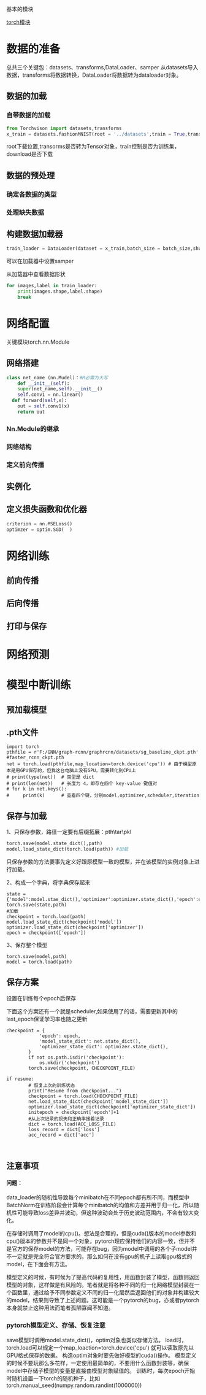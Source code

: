 基本的模块

[torch模块](ap.md)

# 数据的准备

总共三个关键包：datasets、transforms,DataLoader、samper
从datasets导入数据，transforms将数据转换，DataLoader将数据转为dataloader对象。

## 数据的加载

### 自带数据的加载

```python
from Torchvison import datasets,transforms
x_train = datasets.fashionMNIST(root = '../datasets',train = True,transorms.ToTensor(),download = True)
```

root下载位置,transorms是否转为Tensor对象，train控制是否为训练集，download是否下载

## 数据的预处理

### 确定各数据的类型

### 处理缺失数据

## 构建数据加载器

```python
train_loader = DataLoader(dataset = x_train,batch_size = batch_size,shuffle = False)
```

可以在加载器中设置samper

从加载器中查看数据形状

```python
for images,label in train_loader:
	print(images.shape,label.shape)
	break
```



# 网络配置

关键模块torch.nn.Module

## 网络搭建

```python
class net_name (nn.Mudel)：#M必需为大写
	def __init__(self):
    super(net_name,self).__init__()
    self.conv1 = nn.linear()
  def forward(self,x):
    out = self.conv1(x)
    return out
```



### Nn.Module的继承

### 网络结构

### 定义前向传播

## 实例化

## 定义损失函数和优化器

```python
criterion = nn.MSELoss()
optimzer = optim.SGD(  )
```



# 网络训练

## 前向传播

## 后向传播

## 打印与保存

# 网络预测

# 模型中断训练

## 预加载模型

## .pth文件

```
import torch
pthfile = r'F:/GNN/graph-rcnn/graphrcnn/datasets/sg_baseline_ckpt.pth'  #faster_rcnn_ckpt.pth
net = torch.load(pthfile,map_location=torch.device('cpu')) # 由于模型原本是用GPU保存的，但我这台电脑上没有GPU，需要转化到CPU上
# print(type(net))  # 类型是 dict
# print(len(net))   # 长度为 4，即存在四个 key-value 键值对
# for k in net.keys():
#     print(k)      # 查看四个键，分别model,optimizer,scheduler,iteration
```



## 保存与加载

1、只保存参数，路径一定要有后缀拓展：pth\tar\pkl

```python
torch.save(model.state_dict(),path)
model.load_state_dict(torch.load(path)) #加载
```

只保存参数的方法要事先定义好跟原模型一致的模型，并在该模型的实例对象上进行加载。

2、构成一个字典，将字典保存起来

```
state = {'model':model.stae_dict(),'optimizer':optimizer.state_dict(),'epoch':epoch}
torch.save(state,path)
#加载
checkpoint = torch.load(path)
model.load_state_dict(checkpoint['model'])
optimizer.load_state_dict(checkpoint['optimizer'])
epoch = checkpoint(['epoch'])
```

3、保存整个模型

```
torch.save(model,path)
model = torch.load(path)
```



## 保存方案

设置在训练每个epoch后保存

下面这个方案还有一个就是scheduler,如果使用了的话，需要更新其中的last_epoch保证学习率也随之更新

```
checkpoint = {
            'epoch': epoch,
            'model_state_dict': net.state_dict(),
            'optimizer_state_dict': optimizer.state_dict(),
        }
        if not os.path.isdir('checkpoint'):
            os.mkdir('checkpoint')
        torch.save(checkpoint, CHECKPOINT_FILE)

if resume:
        # 恢复上次的训练状态
        print("Resume from checkpoint...")
        checkpoint = torch.load(CHECKPOINT_FILE)
        net.load_state_dict(checkpoint['model_state_dict'])
        optimizer.load_state_dict(checkpoint['optimizer_state_dict'])
        initepoch = checkpoint['epoch']+1
        #从上次记录的损失和正确率接着记录
        dict = torch.load(ACC_LOSS_FILE)
        loss_record = dict['loss']
        acc_record = dict['acc']
        
       
```



## 注意事项

#### 问题：

data_loader的随机性导致每个minibatch在不同epoch都有所不同，而模型中BatchNorm在训练阶段会计算每个minibatch的均值和方差并用于归一化，所以随机性可能导致loss差异并波动，但这种波动会处于历史波动范围内，不会有较大变化。

在存储时调用了model的cpu()。想法是合理的，但是cuda()版本的model参数和cpu()版本的参数并不是同一个对象，pytorch理应保持他们的内容一致，但并不是官方的保存model的方法，可能存在bug，因为model中调用的各个子model并不一定就是完全符合官方要求的。那么如何在没有gpu的机子上读取gpu格式的model，在下面会有方法。

模型定义的时候，有时候为了提高代码的复用性，用函数封装了模型，函数则返回模型的对象，这样做是有风险的。笔者就是将各种不同的归一化网络模型封装在一个函数里，通过给予不同参数定义不同的归一化层然后返回他们的对象并构建较大的model，结果则导致了上述问题。这可能是一个pytorch的bug，亦或者pytorch本身就禁止这种用法而笔者孤陋寡闻不知道。

### pytorch模型定义、存储、恢复注意

save模型时调用model.state_dict()，optim对象也类似存储方法。
load时，torch.load可以规定一个map_loaction=torch.device('cpu') 就可以读取原先以GPU格式保存的数据。
构造optim对象时要先做好模型的cuda()操作。
模型定义的时候不要玩那么多花样，一定使用最简单的，不要用什么函数封装等，确保model中存储子模型的变量是直接由模型对象赋值的。
训练时，每次epoch开始时随机设置一下torch的随机种子，比如torch.manual_seed(numpy.random.randint(1000000))

```python


```